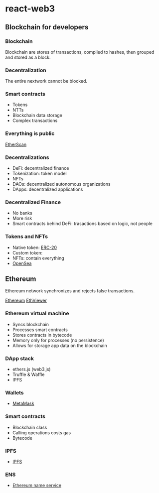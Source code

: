 # react-web3


## Blockchain for developers

### Blockchain

Blockchain are stores of transactions, compiled to hashes, then grouped and stored as a block.

### Decentralization

The entire nextwork cannot be blocked.

### Smart contracts

- Tokens
- NTTs
- Blockchain data storage
- Complex transactions

### Everything is public

[EtherScan](https://etherscan.io)

### Decentralizations
- DeFi: decentralized finance
- Tokenization: token model
- NFTs
- DAOs: decentralized autonomous organizations
- DApps: decentralized applications
  

### Decentralized Finance

- No banks
- More risk
- Smart contracts behind DeFi: trasactions based on logic, not people


### Tokens and NFTs 

- Native token: [ERC-20](https://ethereum.org/it/developers/docs/standards/tokens/erc-20/)
- Custom token: []()
- NFTs: contain everything
- [OpenSea](https://opensea.io/)

## Ethereum

Ethereum network synchronizes and rejects false transactions.

[Ethereum](https://etherscan.io/)
[EthViewer](https://www.livecoinwatch.com/price/Ethereum-ETH)

### Ethereum virtual machine

- Syncs blockchain
- Processes smart contracts
- Stores contracts in bytecode
- Memory only for processes (no persistence) 
- Allows for storage app data on the blockchain
  

### DApp stack

- ethers.js (web3.js)
- Truffle & Waffle
- IPFS

### Wallets

- [MetaMask](https://metamask.io/)

### Smart contracts

- Blockchain class
- Calling operations costs gas
- Bytecode
  
### IPFS

- [IPFS](https://ipfs.io)

### ENS

- [Ethereum name service](https://opensea.io/collection/ens)

